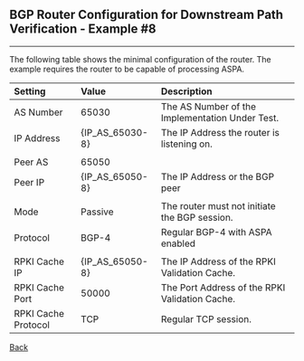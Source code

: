 ## BGP Router Configuration for Downstream Path Verification - Example #8
---
The following table shows the minimal configuration of the router. The example
requires the router to be capable of processing ASPA.

| Setting    | Value | Description                                           |
| :--------- | :---- | :---------------------------------------------------- | 
| AS Number  | 65030 |  The AS Number of the Implementation Under Test.      |
| IP Address | {IP_AS_65030-8} | The IP Address the router is listening on.  |
|            |       |                                                       |
| Peer AS    | 65050 |                                                       |
| Peer IP    | {IP_AS_65050-8} | The IP Address or the BGP peer              | 
|            |       |                                                       |
| Mode       | Passive | The router must not initiate the BGP session.       |
| Protocol   | BGP-4 | Regular BGP-4 with ASPA enabled                       |
|            |       |                                                       |
| RPKI Cache IP | {IP_AS_65050-8} | The IP Address of the RPKI Validation Cache.|
| RPKI Cache Port | 50000 | The Port Address of the RPKI Validation Cache.   |
| RPKI Cache Protocol | TCP | Regular TCP session.                           |

[Back](exp8.README.tpl.md)
